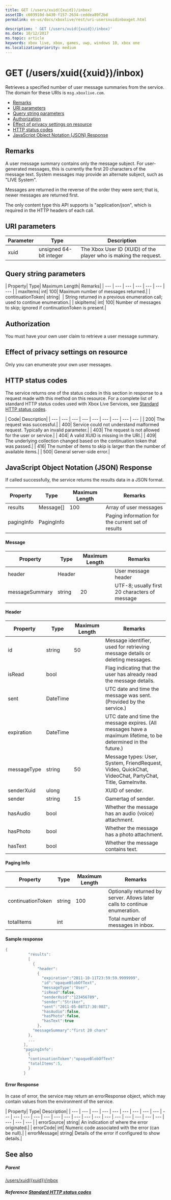```yaml
---
title: GET (/users/xuid({xuid})/inbox)
assetID: c603910d-b430-f157-2634-ceddea89f2bd
permalink: en-us/docs/xboxlive/rest/uri-usersxuidinboxget.html

description: ' GET (/users/xuid({xuid})/inbox)'
ms.date: 10/12/2017
ms.topic: article
keywords: xbox live, xbox, games, uwp, windows 10, xbox one
ms.localizationpriority: medium
---
```

# GET (/users/xuid({xuid})/inbox)
Retrieves a specified number of user message summaries from the service.
The domain for these URIs is `msg.xboxlive.com`.

  * [Remarks](#ID4EV)
  * [URI parameters](#ID4EEB)
  * [Query string parameters](#ID4EIC)
  * [Authorization](#ID4EGE)
  * [Effect of privacy settings on resource](#ID4ETE)
  * [HTTP status codes](#ID4E5E)
  * [JavaScript Object Notation (JSON) Response](#ID4EMH)

<a id="ID4EV"></a>


## Remarks

A user message summary contains only the message subject. For user-generated messages, this is currently the first 20 characters of the message text. System messages may provide an alternate subject, such as "LIVE System".

Messages are returned in the reverse of the order they were sent; that is, newer messages are returned first.

The only content type this API supports is "application/json", which is required in the HTTP headers of each call.

<a id="ID4EEB"></a>


## URI parameters

| Parameter| Type| Description|
| --- | --- | --- |
| xuid| unsigned 64-bit integer| The Xbox User ID (XUID) of the player who is making the request.|

<a id="ID4EIC"></a>


## Query string parameters

| Property| Type| Maximum Length| Remarks|
| --- | --- | --- | --- | --- | --- | --- |
| maxItems| int| 100| Maximum number of messages returned.|
| continuationToken| string|  | String returned in a previous enumeration call; used to continue enumeration.|
| skipItems| int| 100| Number of messages to skip; ignored if continuationToken is present.|

<a id="ID4EGE"></a>


## Authorization

You must have your own user claim to retrieve a user message summary.

<a id="ID4ETE"></a>


## Effect of privacy settings on resource

Only you can enumerate your own user messages.

<a id="ID4E5E"></a>


## HTTP status codes

The service returns one of the status codes in this section in response to a request made with this method on this resource. For a complete list of standard HTTP status codes used with Xbox Live Services, see [Standard HTTP status codes](../../additional/httpstatuscodes.md).

| Code| Description|
| --- | --- | --- | --- | --- | --- | --- | --- | --- |
| 200| The request was successful.|
| 400| Service could not understand malformed request. Typically an invalid parameter.|
| 403| The request is not allowed for the user or service.|
| 404| A valid XUID is missing in the URI.|
| 409| The underlying collection changed based on the continuation token that was passed.|
| 416| The number of items to skip is larger than the number of available items.|
| 500| General server-side error.|

<a id="ID4EMH"></a>


## JavaScript Object Notation (JSON) Response

If called successfully, the service returns the results data in a JSON format.

| Property| Type| Maximum Length| Remarks|
| --- | --- | --- | --- |
| results| Message[]| 100| Array of user messages|
| pagingInfo| PagingInfo|  | Paging information for the current set of results|

#### Message

| Property| Type| Maximum Length| Remarks|
| --- | --- | --- | --- |
| header| Header|  | User message header|
| messageSummary| string| 20| UTF-8; usually first 20 characters of message|

#### Header

| Property| Type| Maximum Length| Remarks|
| --- | --- | --- | --- |
| id| string| 50| Message identifier, used for retrieving message details or deleting messages.|
| isRead| bool|  | Flag indicating that the user has already read the message details.|
| sent| DateTime|  | UTC date and time the message was sent. (Provided by the service.)|
| expiration| DateTime|  | UTC date and time the message expires. (All messages have a maximum lifetime, to be determined in the future.)|
| messageType| string| 50| Message types: User, System, FriendRequest, Video, QuickChat, VideoChat, PartyChat, Title, GameInvite.|
| senderXuid| ulong|  | XUID of sender.|
| sender| string| 15| Gamertag of sender.|
| hasAudio| bool|  | Whether the message has an audio (voice) attachment.|
| hasPhoto| bool|  | Whether the message has a photo attachment.|
| hasText| bool|  | Whether the message contains text.|

#### Paging Info

| Property| Type| Maximum Length| Remarks|
| --- | --- | --- | --- |
| continuationToken| string| 100| Optionally returned by server. Allows later calls to continue enumeration.|
| totalItems| int|  | Total number of messages in inbox.|

#### Sample response

```cpp
{
          "results":
          [
            {
              "header":
              {
                "expiration":"2011-10-11T23:59:59.9999999",
                "id":"opaqueBlobOfText",
                "messageType":"User",
                "isRead":false,
                "senderXuid":"123456789",
                "sender":"Striker",
                "sent":"2011-05-08T17:30:00Z",
                "hasAudio":false,
                "hasPhoto":false,
                "hasText":true
              },
            "messageSummary":"first 20 chars"
          },
          ...
        ],
        "pagingInfo":
          {
          "continuationToken":"opaqueBlobOfText"
          "totalItems":5,
          }
        }

```

#### Error Response

In case of error, the service may return an errorResponse object, which may contain values from the environment of the service.

| Property| Type| Description|
| --- | --- | --- | --- | --- | --- | --- | --- | --- | --- | --- | --- | --- | --- | --- | --- | --- | --- | --- | --- | --- | --- | --- | --- | --- | --- | --- | --- |
| errorSource| string| An indication of where the error originated.|
| errorCode| int| Numeric code associated with the error (can be null).|
| errorMessage| string| Details of the error if configured to show details.|

<a id="ID4EIKAC"></a>


## See also

<a id="ID4EKKAC"></a>


##### Parent  

[/users/xuid({xuid})/inbox](uri-usersxuidinbox.md)


<a id="ID4EWKAC"></a>


##### Reference  [Standard HTTP status codes](../../additional/httpstatuscodes.md)
